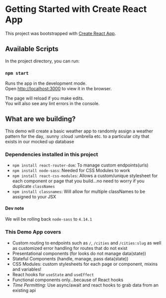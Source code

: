 # Getting Started with Create React App

This project was bootstrapped with [Create React App](https://github.com/facebook/create-react-app).

## Available Scripts

In the project directory, you can run:

### `npm start`

Runs the app in the development mode.\
Open [http://localhost:3000](http://localhost:3000) to view it in the browser.

The page will reload if you make edits.\
You will also see any lint errors in the console.

## What are we building?

This demo will create a basic weather app to randomly assign a weather pattern for the day, :sunny :cloud :umbrella etc. to a particular city that exists in our mocked up database

### Dependencies installed in this project

- `npm install react-router-dom`: To manage custom endpoints(urls)
- `npm install node-sass`: Needed for CSS Modules to work
- `npm install react-css-modules`: Allows a custom/unique stylesheet for each component or page that you build...no need to worry if you duplicate `classNames`
- `npm install classnames`: Will allow for multiple classNames to be assigned to your JSX

#### Dev note

We will be rolling back `node-sass` to `4.14.1`

### This Demo App covers

- Custom routing to endpoints such as `/`, `/cities` and `/cities:slug` as well as customized error handling for routes that do not exist
- Presentational components (for looks do not manage data(state))
- Stateful Components (handle, manage, pass data(state))
- CSS Modules: custom stylesheets for each page or component, mixins and variables!
- React hooks for `useState` and `useEffect`
- Functional components only...because of React hooks
- _Time Permitting:_ Use async/await and react hooks to grab data from an existing api
